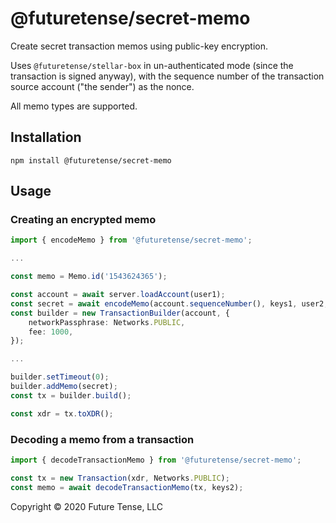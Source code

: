 # @futuretense/secret-memo

Create secret transaction memos using public-key encryption.

Uses `@futuretense/stellar-box` in un-authenticated mode (since the transaction is signed anyway),
with the sequence number of the transaction source account ("the sender") as the nonce.

All memo types are supported.


## Installation

    npm install @futuretense/secret-memo

## Usage

### Creating an encrypted memo
``` typescript
import { encodeMemo } from '@futuretense/secret-memo';

...

const memo = Memo.id('1543624365');

const account = await server.loadAccount(user1);
const secret = await encodeMemo(account.sequenceNumber(), keys1, user2, memo);
const builder = new TransactionBuilder(account, {
    networkPassphrase: Networks.PUBLIC,
    fee: 1000,
});

...

builder.setTimeout(0);
builder.addMemo(secret);
const tx = builder.build();

const xdr = tx.toXDR();
```

### Decoding a memo from a transaction
``` typescript
import { decodeTransactionMemo } from '@futuretense/secret-memo';

const tx = new Transaction(xdr, Networks.PUBLIC);
const memo = await decodeTransactionMemo(tx, keys2);
```

Copyright &copy; 2020 Future Tense, LLC

